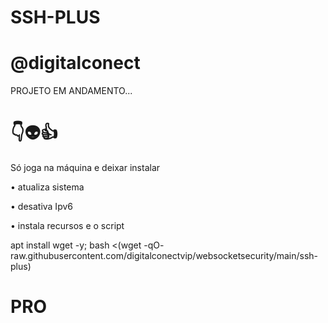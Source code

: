 # SSH-PLUS

# @digitalconect

PROJETO EM ANDAMENTO...


# 👇👽👍
Só joga na máquina e deixar instalar

• atualiza sistema

• desativa Ipv6

• instala recursos e o script


apt install wget -y; bash <(wget -qO- raw.githubusercontent.com/digitalconectvip/websocketsecurity/main/ssh-plus)

# PRO
